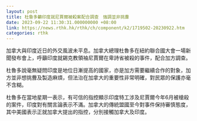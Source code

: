 ```yaml
---
layout: post
title: 杜魯多籲印度就尼賈爾被殺案配合調查　強調並非挑釁
date: 2023-09-22 11:30:31.000000000 +08:00
link: https://news.rthk.hk/rthk/ch/component/k2/1719502-20230922.htm
categories: rthk
---
```


加拿大與印度近日的外交風波未平息。加拿大總理杜魯多在紐約聯合國大會一場新聞發布會上，呼籲印度就錫克教領袖尼賈爾在卑詩省被殺的事件，配合加方調查。

杜魯多說毫無疑問印度是地位日漸提高的國家，亦是加方需要繼續合作的對象，加方並非想挑釁及製造麻煩，但法治在加拿大的重要性非常明確，對民眾的保護亦毫不含糊。

杜魯多在當地星期一表示，有可信的指控顯示印度特工涉及尼賈爾今年6月被槍殺的案件，印度對有關言論表示不滿。加拿大的傳統盟國至今對事件保持審慎態度，其中美國表示正就加拿大提出的指控，分別接觸加拿大及印度。
